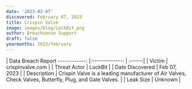 ```yaml
---
date: '2023-02-07'
discovered: February 07, 2023
title: Crispin Valve
image: images/blog/LockBit.png
author: Breachsense Support
draft: false
yearmonths: 2023/february
---
```



| Data Breach Report
------------:     |:-------------:    | :-----:|
| Victim      | crispinvalve.com      | 
| Threat Actor      | LockBit      | 
| Date Discovered      | Feb 07, 2023      | 
| Description      | Crispin Valve is a leading manufacturer of Air Valves, Check Valves, Butterfly, Plug, and Gate Valves.      | 
| Leak Size      | Unknown      | 

